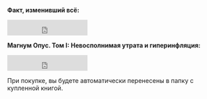 <b>Факт, изменивший всё:</b>


<iframe src="https://yoomoney.ru/quickpay/button-widget?targets=%D0%A4%D0%B0%D0%BA%D1%82%2C%20%D0%B8%D0%B7%D0%BC%D0%B5%D0%BD%D0%B8%D0%B2%D1%88%D0%B8%D0%B9%20%D0%B2%D1%81%D1%91&default-sum=2000&button-text=12&yoomoney-payment-type=on&button-size=m&button-color=orange&successURL=https%3A%2F%2Fdisk.yandex.ru%2Fd%2Fh6eF__5-3MC37V&quickpay=small&account=410011432758181&" width="184" height="36" frameborder="0" allowtransparency="true" scrolling="no"></iframe>


<b>Магнум Опус. Том I: Невосполнимая утрата и гиперинфляция:</b>
<iframe src="https://yoomoney.ru/quickpay/button-widget?targets=%D0%9C%D0%B0%D0%B3%D0%BD%D1%83%D0%BC%20%D0%9E%D0%BF%D1%83%D1%81.%20%D0%A2%D0%BE%D0%BC%20I%3A%20%D0%9D%D0%B5%D0%B2%D0%BE%D1%81%D0%BF%D0%BE%D0%BB%D0%BD%D0%B8%D0%BC%D0%B0%D1%8F%20%D1%83%D1%82%D1%80%D0%B0%D1%82%D0%B0%20%D0%B8%20%D0%B3%D0%B8%D0%BF%D0%B5%D1%80%D0%B8%D0%BD%D1%84%D0%BB%D1%8F%D1%86%D0%B8%D1%8F&default-sum=1000&button-text=12&yoomoney-payment-type=on&button-size=m&button-color=orange&successURL=https%3A%2F%2Fdisk.yandex.ru%2Fd%2FG4dObJkNEUHTng&quickpay=small&account=410011432758181&" width="184" height="36" frameborder="0" allowtransparency="true" scrolling="no"></iframe>
		
<p>При покупке, вы будете автоматически перенесены в папку с купленной книгой.</p>

		
